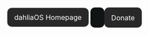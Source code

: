 <!DOCTYPE html>
<html>
<head>
<meta name="viewport" content="width=device-width, initial-scale=1">
<!-- Add icon library -->
<link rel="stylesheet" href="https://cdnjs.cloudflare.com/ajax/libs/font-awesome/4.7.0/css/font-awesome.min.css">
<style>
.home {
  background-color: #282828;
  border: none;
  color: white;
  padding: 12px 16px;
  border-radius: 10px;  
  height: 41.5px;
  font-size: 16px;
  cursor: pointer;
}  
.donate{
  background-color: #282828;
  border: none;
  color: white;
  padding: 13.5px 16px;
  border-radius: 10px;  
  height: 44px;
  font-size: 16px;
  cursor: pointer;  
}
.blanck{
  background-color: #111415;
  border: none;
  padding: 13.5px 16px;
  border-radius: 10px;  
  height: 44px;
  width: 10px;
  font-size: 16px;
  cursor: auto;  
}

</style>
</head>
<body>

<a class="home" style="text-decoration:none" href="https://dahliaos.io">dahliaOS Homepage</a>
<a class="blanck" style="text-decoration:none" ></a>
<a class="fa fa-heart , donate" style="text-decoration:none" href="https://opencollective.com/dahliaos" > Donate</a>
</body>
</html>
